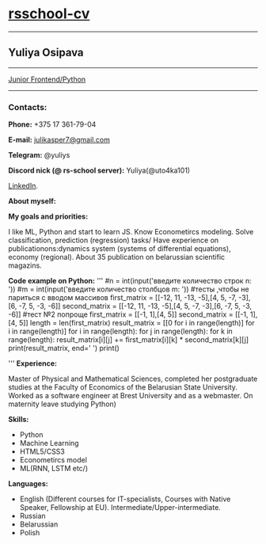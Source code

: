 # [rsschool-cv](https://docs.rs.school/#/rs-app-tasks)
***
## Yuliya Osipava
***
[Junior Frontend/Python](https://pages.github.com/)

---
### Contacts:

**Phone:** +375 17 361-79-04

**E-mail:** julikasper7@gmail.com

**Telegram:** @yuliys

**Discord nick (@ rs-school server):** Yuliya(@uto4ka101) 

[LinkedIn](https://pages.github.com/).

**About myself:**


**My goals and priorities:**

I like ML, Python and start to learn JS.
Know Econometircs modeling. Solve classification, prediction (regression) tasks/
Have experience on publicationons:dynamics system (systems of differential equations), economy (regional). About 35 publication on belarussian scientific magazins.

**Code example on Python:**
'''
#n = int(input('введите количество строк n:  '))
#m = int(input('введите количество столбцов m:  '))
#тесты ,чтобы не париться с вводом массивов
first_matrix = [[-12, 11, -13, -5],[4, 5, -7, -3],[6, -7, 5, -3, -6]]
second_matrix  = [[-12, 11, -13, -5],[4, 5, -7, -3],[6, -7, 5, -3, -6]]
#тест №2 попроще
first_matrix = [[-1, 1],[4, 5]]
second_matrix  = [[-1, 1],[4, 5]]
length = len(first_matrix)
result_matrix = [[0 for i in range(length)] for i in range(length)]
for i in range(length):
  for j in range(length):
    for k in range(length):
       result_matrix[i][j] += first_matrix[i][k] * second_matrix[k][j]
print(result_matrix, end=' ')
print()

'''
**Experience:**

Master of Physical and Mathematical Sciences, completed her postgraduate studies at the Faculty of Economics of the Belarusian State University.
Worked as a software engineer at Brest University and as a webmaster.
On maternity leave studying Python)

**Skills:**
- Python
- Machine Learning
- HTML5/CSS3
- Econometircs model
- ML(RNN, LSTM etc/)

**Languages:**
- English (Different courses for IT-specialists, Courses with Native Speaker, Fellowship at EU). Intermediate/Upper-intermediate.
- Russian
- Belarussian
- Polish
